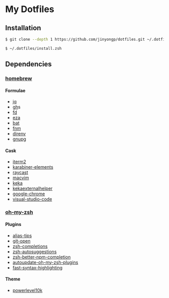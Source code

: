 # My Dotfiles

## Installation

```sh
$ git clone --depth 1 https://github.com/jinyongp/dotfiles.git ~/.dotfiles
```

```sh
$ ~/.dotfiles/install.zsh
```

## Dependencies

### [homebrew](https://brew.sh/)

#### Formulae

- [jq](https://github.com/jqlang/jq)
- [gh](https://github.com/cli/cli)s
- [fd](https://github.com/sharkdp/fd)
- [eza](https://github.com/eza-community/eza)
- [bat](https://github.com/sharkdp/bat)
- [fnm](https://github.com/Schniz/fnm)
- [direnv](https://github.com/direnv/direnv)
- [gnupg](https://gnupg.org/)

#### Cask

- [iterm2](https://iterm2.com/)
- [karabiner-elements](https://karabiner-elements.pqrs.org/)
- [raycast](https://raycast.com/)
- [macvim](https://github.com/macvim-dev/macvim)
- [keka](https://github.com/aonez/Keka)
- [kekaexternalhelper](https://github.com/aonez/Keka/wiki/Default-application)
- [google-chrome](https://www.google.com/chrome/)
- [visual-studio-code](https://code.visualstudio.com/)

### [oh-my-zsh](https://github.com/ohmyzsh/ohmyzsh)

#### Plugins

- [alias-tips](https://github.com/djui/alias-tips/)
- [git-open](https://github.com/paulirish/git-open/)
- [zsh-completions](https://github.com/zsh-users/zsh-completions/)
- [zsh-autosuggestions](https://github.com/zsh-users/zsh-autosuggestions/)
- [zsh-better-npm-completion](https://github.com/lukechilds/zsh-better-npm-completion/)
- [autoupdate-oh-my-zsh-plugins](https://github.com/tamcore/autoupdate-oh-my-zsh-plugins/)
- [fast-syntax-highlighting](https://github.com/zdharma-continuum/fast-syntax-highlighting/)

#### Theme

- [powerlevel10k](https://github.com/romkatv/powerlevel10k/)
